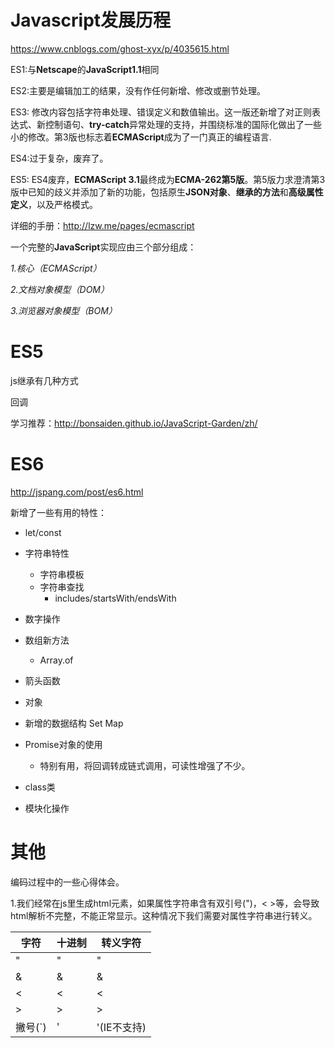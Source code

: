 # Javascript发展历程

https://www.cnblogs.com/ghost-xyx/p/4035615.html

ES1:与**Netscape**的**JavaScript1.1**相同

ES2:主要是编辑加工的结果，没有作任何新增、修改或删节处理。

ES3: 修改内容包括字符串处理、错误定义和数值输出。这一版还新增了对正则表达式、新控制语句、**try-catch**异常处理的支持，并围绕标准的国际化做出了一些小的修改。第3版也标志着**ECMAScript**成为了一门真正的编程语言.

ES4:过于复杂，废弃了。

ES5: ES4废弃，**ECMAScript 3.1**最终成为**ECMA-262第5版**。第5版力求澄清第3版中已知的歧义并添加了新的功能，包括原生**JSON对象**、**继承的方法**和**高级属性定义**，以及严格模式。 

详细的手册：http://lzw.me/pages/ecmascript

一个完整的**JavaScript**实现应由三个部分组成：

*1.核心（ECMAScript）*

*2.文档对象模型（DOM）*

*3.浏览器对象模型（BOM）*

# ES5

js继承有几种方式

回调

学习推荐：http://bonsaiden.github.io/JavaScript-Garden/zh/

# ES6

http://jspang.com/post/es6.html

新增了一些有用的特性：

- let/const

- 字符串特性
  - 字符串模板
  - 字符串查找
    - includes/startsWith/endsWith

- 数字操作

- 数组新方法
  - Array.of
- 箭头函数
- 对象
- 新增的数据结构 Set Map
- Promise对象的使用 
  - 特别有用，将回调转成链式调用，可读性增强了不少。
- class类
- 模块化操作



# 其他



编码过程中的一些心得体会。

1.我们经常在js里生成html元素，如果属性字符串含有双引号(")，< >等，会导致html解析不完整，不能正常显示。这种情况下我们需要对属性字符串进行转义。

|字符	|十进制	|转义字符|
|--|--|--|
|"	| &#34;|	&quot;|
|&	|&#38;	|&amp;|
|<	|&#60;	|&lt;|
|>	|&#62;	|&gt;|
|撇号(`)	| &#39;| &apos;(IE不支持) | 

